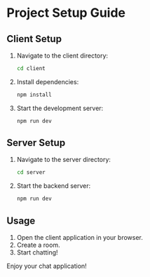 # Project Setup Guide

## Client Setup
1. Navigate to the client directory:
   ```sh
   cd client
   ```
2. Install dependencies:
   ```sh
   npm install
   ```
3. Start the development server:
   ```sh
   npm run dev
   ```

## Server Setup
1. Navigate to the server directory:
   ```sh
   cd server
   ```
2. Start the backend server:
   ```sh
   npm run dev
   ```

## Usage
1. Open the client application in your browser.
2. Create a room.
3. Start chatting!

Enjoy your chat application!

